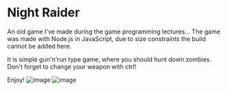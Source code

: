 # Night Raider
An old game I've made during the game programming lectures...
The game was made with Node.js in JavaScript, due to size constraints the build cannot be added here.

It is simple gun'n'run type game, where you should hunt down zombies.
Don't forget to change your weapon with ctrl!

Enjoy!
![image](https://github.com/bebesi33/night_raider/assets/38032439/1735067e-703a-4406-bc33-e647cc190c25)
![image](https://github.com/bebesi33/night_raider/assets/38032439/b4fb19f4-c2f5-4112-9e1b-9c01ad72596f)
